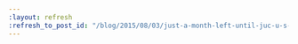 ```yaml
---
:layout: refresh
:refresh_to_post_id: "/blog/2015/08/03/just-a-month-left-until-juc-u-s-west"
---
```

